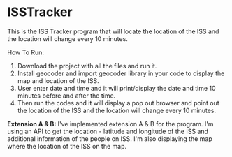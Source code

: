 # ISSTracker

This is the ISS Tracker program that will locate the location of the ISS and the location will change every 10 minutes.

How To Run:
1. Download the project with all the files and run it.
2. Install geocoder and import geocoder library in your code to display the map and location of the ISS.
3. User enter date and time and it will print/display the date and time 10 minutes before and after the time.
4. Then run the codes and it will display a pop out browser and point out the location of the ISS and the location will change every 10 minutes.

**Extension A & B:**
I've implemented extension A & B for the program. I'm using an API to get the location - latitude and longitude of the ISS and additional information of the people on ISS.
I'm also displaying the map where the location of the ISS on the map.

